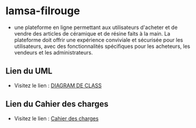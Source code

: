 # lamsa-filrouge
* une plateforme en ligne permettant aux utilisateurs d'acheter et de vendre des articles de céramique et de résine faits à la main. La plateforme doit offrir une expérience conviviale et sécurisée pour les utilisateurs, avec des fonctionnalités spécifiques pour les acheteurs, les vendeurs et les administrateurs.


## Lien du UML
* Visitez le lien : [DIAGRAM DE CLASS](https://lucid.app/lucidchart/1d4fd1c2-c7d5-4902-a767-e992267d5c09/edit?viewport_loc=-229%2C185%2C2245%2C1075%2C0_0&invitationId=inv_c8b57c1e-6d74-42a0-a27b-4793836b310c)

## Lien du Cahier des charges
* Visitez le lien : [Cahier des charges](https://docs.google.com/document/d/1yEnPyHRT1PVSiL_GfHfN1zpzbKYQAT-Gj1vusfZx_YE/edit?usp=sharing)
